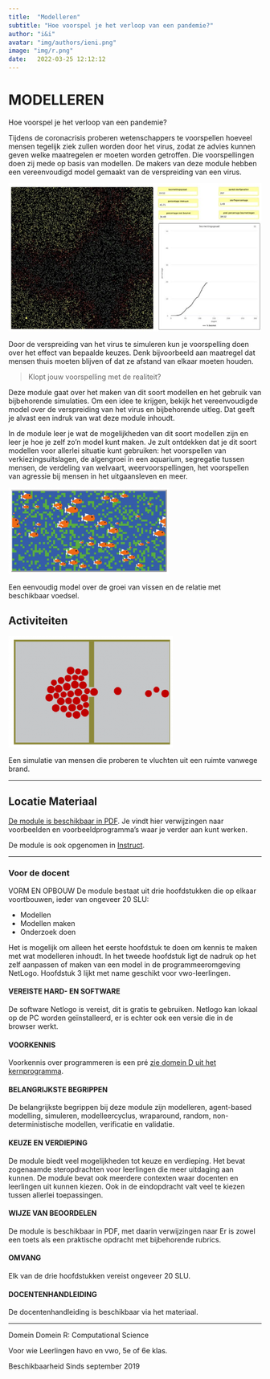```yaml
---
title:  "Modelleren"
subtitle: "Hoe voorspel je het verloop van een pandemie?"
author: "i&i"
avatar: "img/authors/ieni.png"
image: "img/r.png"
date:   2022-03-25 12:12:12
---
```


# MODELLEREN
Hoe voorspel je het verloop van een pandemie?

Tijdens de coronacrisis proberen wetenschappers te voorspellen hoeveel mensen tegelijk ziek zullen worden door het virus, zodat ze advies kunnen geven welke maatregelen er moeten worden getroffen. Die voorspellingen doen zij mede op basis van modellen. De makers van deze module hebben een vereenvoudigd model gemaakt van de verspreiding van een virus.


<div align="center">
  <img src="img/modelleren-1.png"/>
</div>

Door de verspreiding van het virus te simuleren kun je voorspelling doen over het effect van bepaalde keuzes. Denk bijvoorbeeld aan maatregel dat mensen thuis moeten blijven of dat ze afstand van elkaar moeten houden.

> Klopt jouw voorspelling met de realiteit?

Deze module gaat over het maken van dit soort modellen en het gebruik van bijbehorende simulaties. Om een idee te krijgen, bekijk het vereenvoudigde model over de verspreiding van het virus en bijbehorende uitleg. Dat geeft je alvast een indruk van wat deze module inhoudt.

In de module leer je wat de mogelijkheden van dit soort modellen zijn en leer je hoe je zelf zo’n model kunt maken. Je zult ontdekken dat je dit soort modellen voor allerlei situatie kunt gebruiken: het voorspellen van verkiezingsuitslagen, de algengroei in een aquarium, segregatie tussen mensen, de verdeling van welvaart, weervoorspellingen, het voorspellen van agressie bij mensen in het uitgaansleven en meer.

![Een eenvoudig model over de groei van vissen en de relatie met beschikbaar voedsel.](/img/modelleren_2.png)

Een eenvoudig model over de groei van vissen en de relatie met beschikbaar voedsel.


## Activiteiten
![Een simulatie van mensen die proberen te vluchten uit een ruimte vanwege brand.](/img/modelleren_3.png)

Een simulatie van mensen die proberen te vluchten uit een ruimte vanwege brand.


***
## Locatie Materiaal

[De module is beschikbaar in PDF](https://ieni.github.io/inf2019/themas/r-computational-science). Je vindt hier verwijzingen naar voorbeelden en voorbeeldprogramma’s waar je verder aan kunt werken.

De module is ook opgenomen in [Instruct](https://www.instruct.nl/methoden/fundament-informatica/).

***
### Voor de docent
VORM EN OPBOUW
De module bestaat uit drie hoofdstukken die op elkaar voortbouwen, ieder van ongeveer 20 SLU:

- Modellen
- Modellen maken
- Onderzoek doen

Het is mogelijk om alleen het eerste hoofdstuk te doen om kennis te maken met wat modelleren inhoudt. In het tweede hoofdstuk ligt de nadruk op het zelf aanpassen of maken van een model in de programmeeromgeving NetLogo. Hoofdstuk 3 lijkt met name geschikt voor vwo-leerlingen.

#### VEREISTE HARD- EN SOFTWARE
De software Netlogo is vereist, dit is gratis te gebruiken. Netlogo kan lokaal op de PC worden geïnstalleerd, er is echter ook een versie die in de browser werkt.

#### VOORKENNIS
Voorkennis over programmeren is een pré [zie domein D uit het kernprogramma](https://slo.nl/handreikingen/havo-vwo/handreiking-se-info-hv/examenprogramma/domein-programmeren/).

#### BELANGRIJKSTE BEGRIPPEN
De belangrijkste begrippen bij deze module zijn modelleren, agent-based modelling, simuleren, modelleercyclus, wraparound, random, non-deterministische modellen, verificatie en validatie.

#### KEUZE EN VERDIEPING
De module biedt veel mogelijkheden tot keuze en verdieping. Het bevat zogenaamde steropdrachten voor leerlingen die meer uitdaging aan kunnen. De module bevat ook meerdere contexten waar docenten en leerlingen uit kunnen kiezen. Ook in de eindopdracht valt veel te kiezen tussen allerlei toepassingen.

#### WIJZE VAN BEOORDELEN
De module is beschikbaar in PDF, met daarin verwijzingen naar Er is zowel een toets als een praktische opdracht met bijbehorende rubrics.

#### OMVANG
Elk van de drie hoofdstukken vereist ongeveer 20 SLU.

#### DOCENTENHANDLEIDING
De docentenhandleiding is beschikbaar via het materiaal.

***
Domein
Domein R: Computational Science

Voor wie
Leerlingen havo en vwo, 5e of 6e klas.

Beschikbaarheid
Sinds september 2019
